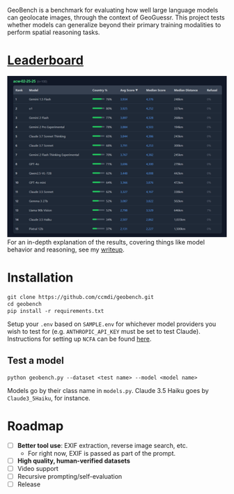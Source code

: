 GeoBench is a benchmark for evaluating how well large language models can geolocate images, through the context of GeoGuessr. This project tests whether models can generalize beyond their primary training modalities to perform spatial reasoning tasks.

# **[Leaderboard](https://geobench.org)**

![](img/leaderboard.png)
For an in-depth explanation of the results, covering things like model behavior and reasoning, see my [writeup](https://ccmdi.github.io/blog/GeoBench).

# Installation
```
git clone https://github.com/ccmdi/geobench.git
cd geobench
pip install -r requirements.txt
```

Setup your `.env` based on `SAMPLE.env` for whichever model providers you wish to test for (e.g. `ANTHROPIC_API_KEY` must be set to test Claude). Instructions for setting up `NCFA` can be found [here](https://github.com/EvickaStudio/GeoGuessr-API?tab=readme-ov-file#authentication).

## Test a model
```
python geobench.py --dataset <test name> --model <model name>
```

Models go by their class name in `models.py`. Claude 3.5 Haiku goes by `Claude3_5Haiku`, for instance.

# Roadmap
- [ ] **Better tool use**: EXIF extraction, reverse image search, etc.
    * For right now, EXIF is passed as part of the prompt.
- [ ] **High quality, human-verified datasets**
- [ ] Video support
- [ ] Recursive prompting/self-evaluation
- [ ] Release